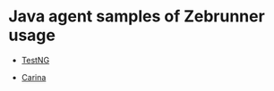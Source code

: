 # Java agent samples of Zebrunner usage

- [TestNG](https://github.com/zebrunner/java-agent-samples/tree/main/sample-testng-gradle-logback)

- [Carina](https://github.com/zebrunner/java-agent-samples/tree/main/sample-carina-maven)
